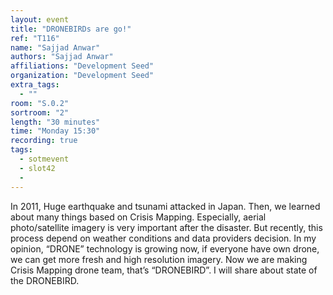 ```yaml
---
layout: event
title: "DRONEBIRDs are go!"
ref: "T116"
name: "Sajjad Anwar"
authors: "Sajjad Anwar"
affiliations: "Development Seed"
organization: "Development Seed"
extra_tags:
  - ""
room: "S.0.2"
sortroom: "2"
length: "30 minutes"
time: "Monday 15:30"
recording: true
tags:
  - sotmevent
  - slot42
  - 
---
```

In 2011, Huge earthquake and  tsunami attacked in Japan. Then, we learned about many things based on Crisis Mapping. Especially, aerial photo/satellite imagery is very important after the disaster. But recently, this process depend on weather conditions and data providers decision. In my opinion, “DRONE” technology is growing now, if everyone have own drone, we can get more fresh and high resolution imagery. Now we are making Crisis Mapping drone team, that’s “DRONEBIRD”. I will share about state of the DRONEBIRD.